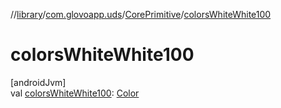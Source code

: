 //[library](../../../index.md)/[com.glovoapp.uds](../index.md)/[CorePrimitive](index.md)/[colorsWhiteWhite100](colors-white-white100.md)

# colorsWhiteWhite100

[androidJvm]\
val [colorsWhiteWhite100](colors-white-white100.md): [Color](https://developer.android.com/reference/kotlin/androidx/compose/ui/graphics/Color.html)
